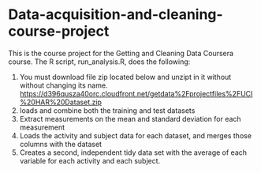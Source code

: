 # Data-acquisition-and-cleaning-course-project
This is the course project for the Getting and Cleaning Data Coursera course. The R script, run_analysis.R, does the following:
  1. You must download file zip located below  and unzipt in  it without without changing its name.
      https://d396qusza40orc.cloudfront.net/getdata%2Fprojectfiles%2FUCI%20HAR%20Dataset.zip
  2. loads and combine  both the training and test datasets 
  3. Extract measurements on the mean and standard deviation for each measurement
  4. Loads the activity and subject data for each dataset, and merges those columns with the dataset
  5. Creates a second, independent tidy data set with the average of each variable for each activity and each subject.
  
